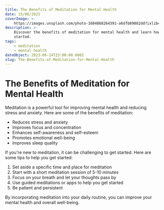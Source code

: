 ```yaml
---
title: The Benefits of Meditation for Mental Health
date: 15/06/2023
coverImage: >-
    https://images.unsplash.com/photo-1684868264391-a6dfb89882dd?ixlib=rb-4.0.3&ixid=M3wxMjA3fDB8MHxwaG90by1wYWdlfHx8fGVufDB8fHx8fA%3D%3D&auto=format&fit=crop&w=2344&q=80
description: >-
    Discover the benefits of meditation for mental health and learn how to get
    started.
tags:
    - meditation
    - mental health
dateObject: 2023-06-14T23:00:00.000Z
slug: The-Benefits-of-Meditation-for-Mental-Health
---
```


# The Benefits of Meditation for Mental Health

Meditation is a powerful tool for improving mental health and reducing stress
and anxiety. Here are some of the benefits of meditation:

-   Reduces stress and anxiety
-   Improves focus and concentration
-   Enhances self-awareness and self-esteem
-   Promotes emotional well-being
-   Improves sleep quality

If you're new to meditation, it can be challenging to get started. Here are some
tips to help you get started:

1. Set aside a specific time and place for meditation
2. Start with a short meditation session of 5-10 minutes
3. Focus on your breath and let your thoughts pass by
4. Use guided meditations or apps to help you get started
5. Be patient and persistent

By incorporating meditation into your daily routine, you can improve your mental
health and overall well-being.
